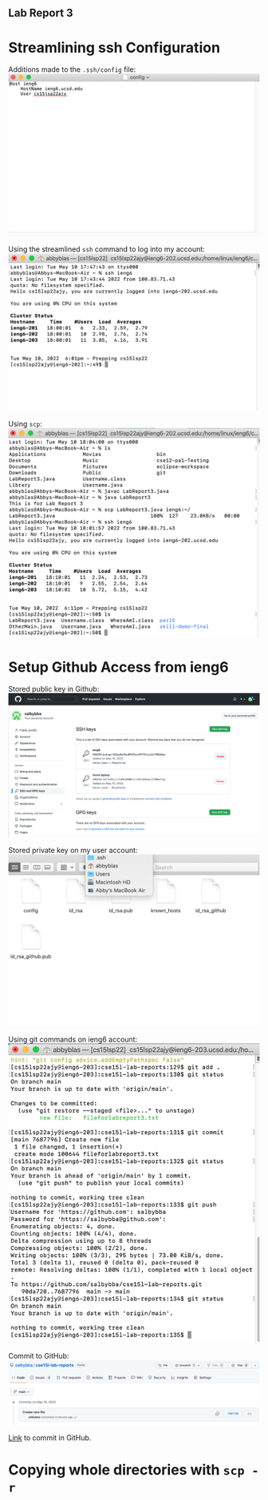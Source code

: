 ## Lab Report 3

# Streamlining ssh Configuration

Additions made to the ```.ssh/config``` file:
![](configfile.png)

Using the streamlined ```ssh``` command to log into my account:
![](sshcom.png)

Using ```scp```:
![](scpcom.png)

# Setup Github Access from ieng6

Stored public key in Github:
![](pubgithub.png)

Stored private key on my user account:
![](privgithub.png)

Using git commands on ieng6 account:
![](statusandpush.png)

Commit to GitHub:
![](commitproof.png)

[Link](https://github.com/salbybba/cse15l-lab-reports/commit/7687796a895bdfc76de8232a555e2c1340e8a69d) to commit in GitHub.


# Copying whole directories with ```scp -r```